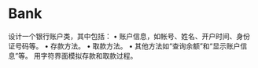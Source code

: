 # Bank
设计一个银行账户类，其中包括： • 账户信息，如帐号、姓名、开户时间、身份证号码等。 • 存款方法。 • 取款方法。 • 其他方法如“查询余额”和“显示账户信息”等。 用字符界面模拟存款和取款过程。
